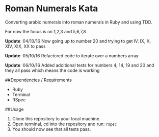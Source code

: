 # Roman Numerals Kata

Converting arabic numerals into roman numerals in Ruby and using TDD.

For now the focus is on 1,2,3 and 5,6,7,8

**Update**: 04/10/16 Now going up to number 20 and trying to get IV, IX, X, XIV, XIX, XX to pass

**Update**: 05/10/16 Refactored code to iterate over a numbers array

**Update**: 06/10/16 Added additional tests for numbers 4, 14, 19 and 20 and they all pass which means the code is working

##Dependencies / Requirements

* Ruby
* Terminal
* RSpec

##Usage

1. Clone this repository to your local machine.
2. Open terminal, cd into the repository and run:
  `rspec`
3. You should now see that all tests pass.
